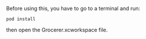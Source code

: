 Before using this, you have to go to a terminal and run:

`
pod install
`

then open the Grocerer.xcworkspace file.
